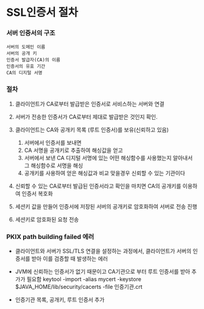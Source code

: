 # SSL인증서 절차

### 서버 인증서의 구조

```
서버의 도메인 이름
서버의 공개 키
인증서 발급자(CA)의 이름
인증서의 유효 기간
CA의 디지털 서명
```

### 절차
1. 클라이언트가 CA로부터 발급받은 인증서로 서비스하는 서버와 연결

2. 서버가 전송한 인증서가 CA로부터 제대로 발급받은 것인지 확인.

3. 클라이언트는 CA와 공개키 목록 (루트 인증서)를 보유(신뢰하고 있음)
	1. 서버에서 인증서를 보내면 
	2. CA 서명을 공개키로 추출하여 해싱값을 얻고
	3. 서버에서 보낸 CA 디지털 서명에 있는 어떤 해싱함수를 사용했는지 알아내서 그 해싱함수로 서명을 해싱
	4. 공개키를 사용하여 얻은 해싱값과 비교 맞을경우 신뢰할 수 있는 기관이다

4. 신뢰할 수 있는 CA로부터 발급된 인증서라고 확인을 마치면 CA의 공개키를 이용하여 인증서 복호화

5. 세션키 값을 만들어 인증서에 저장된 서버의 공개키로 암호화하여 서버로 전송 진행

6. 세션키로 암호화된 요청 전송 


### PKIX path building failed 에러
- 클라이언트와 서버가 SSL/TLS 연결을 설정하는 과정에서, 클라이언트가 서버의 인증서를 받아 이를 검증할 때 발생하는 에러

- JVM에 신뢰하는 인증서가 없기 때문이고 CA기관으로 부터 루트 인증서를 받아 추가가 필요함
keytool -import -alias mycert -keystore $JAVA_HOME/lib/security/cacerts -file 인증기관.crt
- 인증기관 목록, 공개키, 루트 인증서 추가
